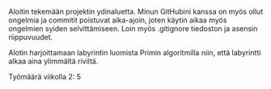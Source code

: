 Aloitin tekemään projektin ydinaluetta. Minun GitHubini kanssa on myös ollut ongelmia ja commitit poistuvat aika-ajoin, joten käytin aikaa myös  ongelmien syiden selvittämiseen.
Loin myös .gitignore tiedoston ja asensin riippuvuudet.

Alotin harjoittamaan labyrintin luomista Primin algoritmilla niin, että labyrintti alkaa aina ylimmältä riviltä.

Työmäärä viikolla 2: 5
